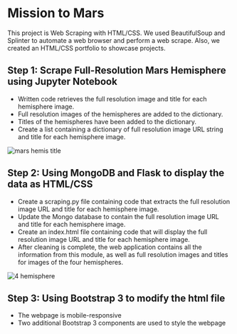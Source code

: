 # Mission to Mars
This project is Web Scraping with HTML/CSS. We used BeautifulSoup and Splinter to automate a web browser and perform a web scrape. Also, we created an HTML/CSS portfolio to showcase projects.

## Step 1: Scrape Full-Resolution Mars Hemisphere using Jupyter Notebook
- Written code retrieves the full resolution image and title for each hemisphere image.
- Full resolution images of the hemispheres are added to the dictionary.
- Titles of the hemispheres have been added to the dictionary.
- Create a list containing a dictionary of full resolution image URL string and title for each hemisphere image.

![mars hemis title](https://user-images.githubusercontent.com/66500222/176986354-db5667c6-5175-4201-b374-c1a516fb259d.png)


## Step 2: Using MongoDB and Flask to display the data as HTML/CSS
- Create a scraping.py file containing code that extracts the full resolution image URL and title for each hemisphere image.
- Update the Mongo database to contain the full resolution image URL and title for each hemisphere image.
- Create an index.html file containing code that will display the full resolution image URL and title for each hemisphere image. 
- After cleaning is complete, the web application contains all the information from this module, as well as full resolution images and titles for images of the four hemispheres.

![4 hemisphere](https://user-images.githubusercontent.com/66500222/176986499-5998d9b2-a7b2-4d28-8c45-476d03567c16.png)

## Step 3: Using Bootstrap 3 to modify the html file
- The webpage is mobile-responsive
- Two additional Bootstrap 3 components are used to style the webpage
